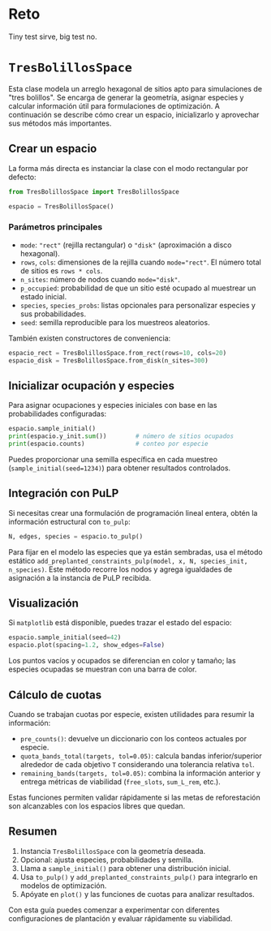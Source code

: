 # Reto

Tiny test sirve, big test no.

# `TresBolillosSpace`

Esta clase modela un arreglo hexagonal de sitios apto para simulaciones de "tres bolillos". Se encarga de generar la geometría, asignar especies y calcular información útil para formulaciones de optimización. A continuación se describe cómo crear un espacio, inicializarlo y aprovechar sus métodos más importantes.

## Crear un espacio

La forma más directa es instanciar la clase con el modo rectangular por defecto:

```python
from TresBolillosSpace import TresBolillosSpace

espacio = TresBolillosSpace()
```

### Parámetros principales

- `mode`: `"rect"` (rejilla rectangular) o `"disk"` (aproximación a disco hexagonal).
- `rows`, `cols`: dimensiones de la rejilla cuando `mode="rect"`. El número total de sitios es `rows * cols`.
- `n_sites`: número de nodos cuando `mode="disk"`.
- `p_occupied`: probabilidad de que un sitio esté ocupado al muestrear un estado inicial.
- `species`, `species_probs`: listas opcionales para personalizar especies y sus probabilidades.
- `seed`: semilla reproducible para los muestreos aleatorios.

También existen constructores de conveniencia:

```python
espacio_rect = TresBolillosSpace.from_rect(rows=10, cols=20)
espacio_disk = TresBolillosSpace.from_disk(n_sites=300)
```

## Inicializar ocupación y especies

Para asignar ocupaciones y especies iniciales con base en las probabilidades configuradas:

```python
espacio.sample_initial()
print(espacio.y_init.sum())        # número de sitios ocupados
print(espacio.counts)              # conteo por especie
```

Puedes proporcionar una semilla específica en cada muestreo (`sample_initial(seed=1234)`) para obtener resultados controlados.

## Integración con PuLP

Si necesitas crear una formulación de programación lineal entera, obtén la información estructural con `to_pulp`:

```python
N, edges, species = espacio.to_pulp()
```

Para fijar en el modelo las especies que ya están sembradas, usa el método estático `add_preplanted_constraints_pulp(model, x, N, species_init, n_species)`. Este método recorre los nodos y agrega igualdades de asignación a la instancia de PuLP recibida.

## Visualización

Si `matplotlib` está disponible, puedes trazar el estado del espacio:

```python
espacio.sample_initial(seed=42)
espacio.plot(spacing=1.2, show_edges=False)
```

Los puntos vacíos y ocupados se diferencian en color y tamaño; las especies ocupadas se muestran con una barra de color.

## Cálculo de cuotas

Cuando se trabajan cuotas por especie, existen utilidades para resumir la información:

- `pre_counts()`: devuelve un diccionario con los conteos actuales por especie.
- `quota_bands_total(targets, tol=0.05)`: calcula bandas inferior/superior alrededor de cada objetivo `T` considerando una tolerancia relativa `tol`.
- `remaining_bands(targets, tol=0.05)`: combina la información anterior y entrega métricas de viabilidad (`free_slots`, `sum_L_rem`, etc.).

Estas funciones permiten validar rápidamente si las metas de reforestación son alcanzables con los espacios libres que quedan.

## Resumen

1. Instancia `TresBolillosSpace` con la geometría deseada.
2. Opcional: ajusta especies, probabilidades y semilla.
3. Llama a `sample_initial()` para obtener una distribución inicial.
4. Usa `to_pulp()` y `add_preplanted_constraints_pulp()` para integrarlo en modelos de optimización.
5. Apóyate en `plot()` y las funciones de cuotas para analizar resultados.

Con esta guía puedes comenzar a experimentar con diferentes configuraciones de plantación y evaluar rápidamente su viabilidad.
